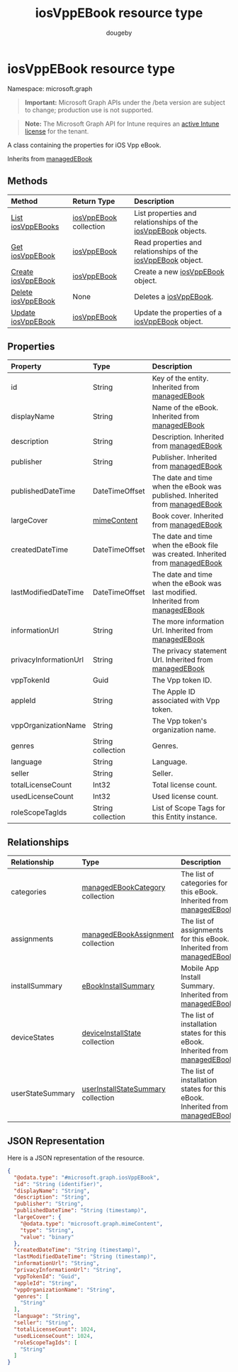 ﻿---
title: "iosVppEBook resource type"
description: "A class containing the properties for iOS Vpp eBook."
author: "dougeby"
localization_priority: Normal
ms.prod: "intune"
doc_type: resourcePageType
---

# iosVppEBook resource type

Namespace: microsoft.graph

> **Important:** Microsoft Graph APIs under the /beta version are subject to change; production use is not supported.

> **Note:** The Microsoft Graph API for Intune requires an [active Intune license](https://go.microsoft.com/fwlink/?linkid=839381) for the tenant.

A class containing the properties for iOS Vpp eBook.

Inherits from [managedEBook](../resources/intune-books-managedebook.md)

## Methods

| Method                                                          | Return Type                                                        | Description                                                                                               |
| :-------------------------------------------------------------- | :----------------------------------------------------------------- | :-------------------------------------------------------------------------------------------------------- |
| [List iosVppEBooks](../api/intune-books-iosvppebook-list.md)    | [iosVppEBook](../resources/intune-books-iosvppebook.md) collection | List properties and relationships of the [iosVppEBook](../resources/intune-books-iosvppebook.md) objects. |
| [Get iosVppEBook](../api/intune-books-iosvppebook-get.md)       | [iosVppEBook](../resources/intune-books-iosvppebook.md)            | Read properties and relationships of the [iosVppEBook](../resources/intune-books-iosvppebook.md) object.  |
| [Create iosVppEBook](../api/intune-books-iosvppebook-create.md) | [iosVppEBook](../resources/intune-books-iosvppebook.md)            | Create a new [iosVppEBook](../resources/intune-books-iosvppebook.md) object.                              |
| [Delete iosVppEBook](../api/intune-books-iosvppebook-delete.md) | None                                                               | Deletes a [iosVppEBook](../resources/intune-books-iosvppebook.md).                                        |
| [Update iosVppEBook](../api/intune-books-iosvppebook-update.md) | [iosVppEBook](../resources/intune-books-iosvppebook.md)            | Update the properties of a [iosVppEBook](../resources/intune-books-iosvppebook.md) object.                |

## Properties

| Property              | Type                                                     | Description                                                                                                                  |
| :-------------------- | :------------------------------------------------------- | :--------------------------------------------------------------------------------------------------------------------------- |
| id                    | String                                                   | Key of the entity. Inherited from [managedEBook](../resources/intune-books-managedebook.md)                                  |
| displayName           | String                                                   | Name of the eBook. Inherited from [managedEBook](../resources/intune-books-managedebook.md)                                  |
| description           | String                                                   | Description. Inherited from [managedEBook](../resources/intune-books-managedebook.md)                                        |
| publisher             | String                                                   | Publisher. Inherited from [managedEBook](../resources/intune-books-managedebook.md)                                          |
| publishedDateTime     | DateTimeOffset                                           | The date and time when the eBook was published. Inherited from [managedEBook](../resources/intune-books-managedebook.md)     |
| largeCover            | [mimeContent](../resources/intune-shared-mimecontent.md) | Book cover. Inherited from [managedEBook](../resources/intune-books-managedebook.md)                                         |
| createdDateTime       | DateTimeOffset                                           | The date and time when the eBook file was created. Inherited from [managedEBook](../resources/intune-books-managedebook.md)  |
| lastModifiedDateTime  | DateTimeOffset                                           | The date and time when the eBook was last modified. Inherited from [managedEBook](../resources/intune-books-managedebook.md) |
| informationUrl        | String                                                   | The more information Url. Inherited from [managedEBook](../resources/intune-books-managedebook.md)                           |
| privacyInformationUrl | String                                                   | The privacy statement Url. Inherited from [managedEBook](../resources/intune-books-managedebook.md)                          |
| vppTokenId            | Guid                                                     | The Vpp token ID.                                                                                                            |
| appleId               | String                                                   | The Apple ID associated with Vpp token.                                                                                      |
| vppOrganizationName   | String                                                   | The Vpp token's organization name.                                                                                           |
| genres                | String collection                                        | Genres.                                                                                                                      |
| language              | String                                                   | Language.                                                                                                                    |
| seller                | String                                                   | Seller.                                                                                                                      |
| totalLicenseCount     | Int32                                                    | Total license count.                                                                                                         |
| usedLicenseCount      | Int32                                                    | Used license count.                                                                                                          |
| roleScopeTagIds       | String collection                                        | List of Scope Tags for this Entity instance.                                                                                 |

## Relationships

| Relationship     | Type                                                                                       | Description                                                                                                              |
| :--------------- | :----------------------------------------------------------------------------------------- | :----------------------------------------------------------------------------------------------------------------------- |
| categories       | [managedEBookCategory](../resources/intune-books-managedebookcategory.md) collection       | The list of categories for this eBook. Inherited from [managedEBook](../resources/intune-books-managedebook.md)          |
| assignments      | [managedEBookAssignment](../resources/intune-books-managedebookassignment.md) collection   | The list of assignments for this eBook. Inherited from [managedEBook](../resources/intune-books-managedebook.md)         |
| installSummary   | [eBookInstallSummary](../resources/intune-books-ebookinstallsummary.md)                    | Mobile App Install Summary. Inherited from [managedEBook](../resources/intune-books-managedebook.md)                     |
| deviceStates     | [deviceInstallState](../resources/intune-books-deviceinstallstate.md) collection           | The list of installation states for this eBook. Inherited from [managedEBook](../resources/intune-books-managedebook.md) |
| userStateSummary | [userInstallStateSummary](../resources/intune-books-userinstallstatesummary.md) collection | The list of installation states for this eBook. Inherited from [managedEBook](../resources/intune-books-managedebook.md) |

## JSON Representation

Here is a JSON representation of the resource.

<!-- {
  "blockType": "resource",
  "keyProperty": "id",
  "@odata.type": "microsoft.graph.iosVppEBook"
}
-->

```json
{
  "@odata.type": "#microsoft.graph.iosVppEBook",
  "id": "String (identifier)",
  "displayName": "String",
  "description": "String",
  "publisher": "String",
  "publishedDateTime": "String (timestamp)",
  "largeCover": {
    "@odata.type": "microsoft.graph.mimeContent",
    "type": "String",
    "value": "binary"
  },
  "createdDateTime": "String (timestamp)",
  "lastModifiedDateTime": "String (timestamp)",
  "informationUrl": "String",
  "privacyInformationUrl": "String",
  "vppTokenId": "Guid",
  "appleId": "String",
  "vppOrganizationName": "String",
  "genres": [
    "String"
  ],
  "language": "String",
  "seller": "String",
  "totalLicenseCount": 1024,
  "usedLicenseCount": 1024,
  "roleScopeTagIds": [
    "String"
  ]
}
```
